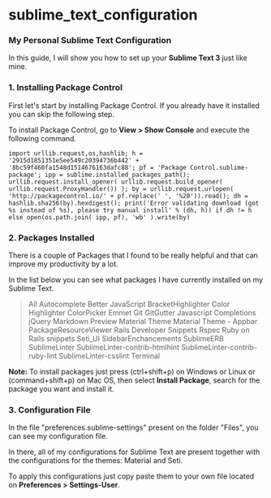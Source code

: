 # sublime_text_configuration
### My Personal Sublime Text Configuration

In this guide, I will show you how to set up your **Sublime Text 3** just like mine.

### 1. Installing Package Control
First let's start by installing Package Control. If you already have it installed you can skip the following step.

To install Package Control, go to **View > Show Console** and execute the following command.

	import urllib.request,os,hashlib; h = '2915d1851351e5ee549c20394736b442' + '8bc59f460fa1548d1514676163dafc88'; pf = 'Package Control.sublime-package'; ipp = sublime.installed_packages_path(); urllib.request.install_opener( urllib.request.build_opener( urllib.request.ProxyHandler()) ); by = urllib.request.urlopen( 'http://packagecontrol.io/' + pf.replace(' ', '%20')).read(); dh = hashlib.sha256(by).hexdigest(); print('Error validating download (got %s instead of %s), please try manual install' % (dh, h)) if dh != h else open(os.path.join( ipp, pf), 'wb' ).write(by)

### 2. Packages Installed

There is a couple of Packages that I found to be really helpful and that can improve my productivity by a lot.

In the list below you can see what packages I have currently installed on my Sublime Text.

> All Autocomplete
> Better JavaScript
> BracketHighlighter
> Color Highlighter
> ColorPicker
> Emmet
> Git
> GitGutter
> Javascript Completions
> jQuery
> Markdown Preview
> Material Theme
> Material Theme - Appbar
> PackageResourceViewer
> Rails Developer Snippets
> Rspec
> Ruby on Rails snippets
> Seti_UI
> SidebarEnchancements
> SublimeERB
> SublimeLinter
> SublimeLinter-contrib-htmlhint
> SublimeLinter-contrib-ruby-lint
> SublimeLinter-csslint
> Terminal

**Note:** To install packages just press (ctrl+shift+p) on Windows or Linux or (command+shift+p) on Mac OS, then select **Install Package**, search for the package you want and install it.

### 3. Configuration File

In the file "preferences.sublime-settings" present on the folder "Files", you can see my configuration file.

In there, all of my configurations for Sublime Text are present together with the configurations for the themes: Material and Seti.

To apply this configurations just copy paste them to your own file located on **Preferences > Settings-User**.
